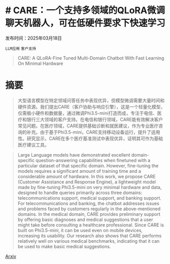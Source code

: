 # # **CARE：一个支持多领域的QLoRA微调聊天机器人，可在低硬件要求下快速学习**

发布时间：2025年03月18日

`LLM应用` `客户支持`

> CARE: A QLoRA-Fine Tuned Multi-Domain Chatbot With Fast Learning On Minimal Hardware

# 摘要

> 大型语言模型在特定领域问答任务中表现优异，但模型微调需要大量时间和硬件资源。我们提出CARE（客户协助与响应引擎），这是一个轻量化模型，仅需极小硬件和数据量，通过微调Phi3.5-mini打造而成，专注于电信、医疗和银行三大领域的客户支持。在电信和银行领域，CARE能有效解决客户常见问题。在医疗领域，CARE提供基础诊断和就医建议，作为专业医疗咨询的补充。由于基于Phi3.5-mini，CARE支持移动设备运行，提升了适用性。研究显示，CARE在多个医疗基准测试中表现优异，证明其可作为基础医疗建议工具。

> Large Language models have demonstrated excellent domain-specific question-answering capabilities when finetuned with a particular dataset of that specific domain. However, fine-tuning the models requires a significant amount of training time and a considerable amount of hardware. In this work, we propose CARE (Customer Assistance and Response Engine), a lightweight model made by fine-tuning Phi3.5-mini on very minimal hardware and data, designed to handle queries primarily across three domains: telecommunications support, medical support, and banking support. For telecommunications and banking, the chatbot addresses issues and problems faced by customers regularly in the above-mentioned domains. In the medical domain, CARE provides preliminary support by offering basic diagnoses and medical suggestions that a user might take before consulting a healthcare professional. Since CARE is built on Phi3.5-mini, it can be used even on mobile devices, increasing its usability. Our research also shows that CARE performs relatively well on various medical benchmarks, indicating that it can be used to make basic medical suggestions.

[Arxiv](https://arxiv.org/abs/2503.14136)